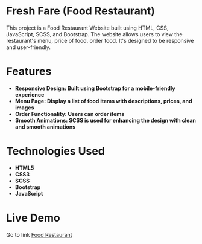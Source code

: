 # Fresh Fare (Food Restaurant)

This project is a Food Restaurant Website built using HTML, CSS, JavaScript, SCSS, and Bootstrap. The website allows users to view the restaurant's menu, price of food, order food. It's designed to be responsive and user-friendly.

# Features

- **Responsive Design: Built using Bootstrap for a mobile-friendly experience**
- **Menu Page: Display a list of food items with descriptions, prices, and images**
- **Order Functionality: Users can order items**
- **Smooth Animations: SCSS is used for enhancing the design with clean and smooth animations**


# Technologies Used

- **HTML5**
- **CSS3**
- **SCSS**
- **Bootstrap**
- **JavaScript**


# Live Demo
Go to link [Food Restaurant](https://sakib-hossain23.github.io/Food-Restaurant/)
